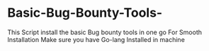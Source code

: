 # Basic-Bug-Bounty-Tools-
This Script install the basic Bug bounty tools in one go 
For Smooth Installation Make sure you have Go-lang Installed in machine
